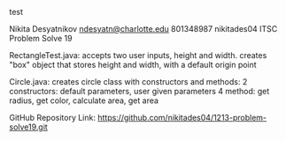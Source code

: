 test

Nikita Desyatnikov
ndesyatn@charlotte.edu
801348987
nikitades04
ITSC Problem Solve 19

RectangleTest.java:
accepts two user inputs, height and width.
creates "box" object that stores height and width, with a default origin point

Circle.java:
creates circle class with constructors and methods:
2 constructors: default parameters, user given parameters
4 method: get radius, get color, calculate area, get area

GitHub Repository Link:
https://github.com/nikitades04/1213-problem-solve19.git